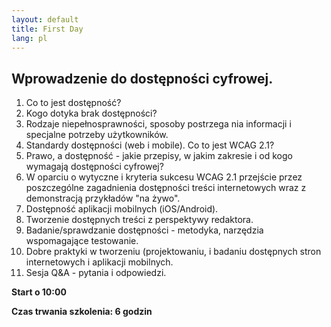 ```yaml
---
layout: default
title: First Day
lang: pl
---
```


## Wprowadzenie do dostępności cyfrowej.

1. Co to jest dostępność?
2. Kogo dotyka brak dostępności?
3. Rodzaje niepełnosprawności, sposoby postrzega nia informacji i specjalne potrzeby użytkowników.
4. Standardy dostępności (web i mobile). Co to jest WCAG 2.1?
5. Prawo, a dostępność - jakie przepisy, w jakim zakresie i od kogo wymagają dostępności cyfrowej?
6. W oparciu o wytyczne i kryteria sukcesu WCAG 2.1 przejście przez poszczególne zagadnienia dostępności treści internetowych wraz z demonstracją przykładów "na żywo".
7. Dostępność aplikacji mobilnych (iOS/Android).
8. Tworzenie dostępnych treści z perspektywy redaktora.
9. Badanie/sprawdzanie dostępności - metodyka, narzędzia wspomagające testowanie.
10. Dobre praktyki w tworzeniu (projektowaniu, i badaniu dostępnych stron internetowych i aplikacji mobilnych.
11. Sesja Q&A - pytania i odpowiedzi.

**Start o 10:00**

**Czas trwania szkolenia: 6 godzin**